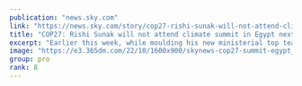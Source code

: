 ```yaml
---
publication: "news.sky.com"
link: "https://news.sky.com/story/cop27-rishi-sunak-will-not-attend-climate-summit-in-egypt-next-month-number-10-confirms-12731621"
title: "COP27: Rishi Sunak will not attend climate summit in Egypt next month, Number 10 confirms"
excerpt: "Earlier this week, while moulding his new ministerial top team, the new PM downgraded Alok Sharma's role so that he will no longer attend cabinet meetings."
image: "https://e3.365dm.com/22/10/1600x900/skynews-cop27-summit-egypt_5945617.png?20221027190106"
group: pro
rank: 8
---
```

